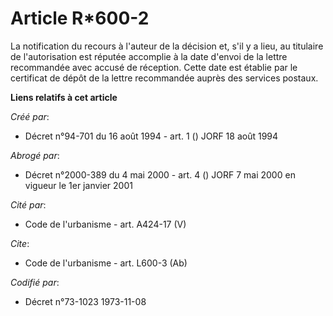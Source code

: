 # Article R*600-2

La notification du recours à l'auteur de la décision et, s'il y a lieu, au titulaire de l'autorisation est réputée accomplie
à la date d'envoi de la lettre recommandée avec accusé de réception. Cette date est établie par le certificat de dépôt de la
lettre recommandée auprès des services postaux.

**Liens relatifs à cet article**

_Créé par_:

  - Décret n°94-701 du 16 août 1994 - art. 1 () JORF 18 août 1994

_Abrogé par_:

  - Décret n°2000-389 du 4 mai 2000 - art. 4 () JORF 7 mai 2000 en vigueur le 1er janvier 2001

_Cité par_:

  - Code de l'urbanisme - art. A424-17 (V)

_Cite_:

  - Code de l'urbanisme - art. L600-3 (Ab)

_Codifié par_:

  - Décret n°73-1023 1973-11-08
